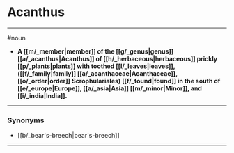 # Acanthus
---
#noun
- **A [[m/_member|member]] of the [[g/_genus|genus]] [[a/_acanthus|Acanthus]] of [[h/_herbaceous|herbaceous]] prickly [[p/_plants|plants]] with toothed [[l/_leaves|leaves]], ([[f/_family|family]] [[a/_acanthaceae|Acanthaceae]], [[o/_order|order]] Scrophulariales) [[f/_found|found]] in the south of [[e/_europe|Europe]], [[a/_asia|Asia]] [[m/_minor|Minor]], and [[i/_india|India]].**
---
### Synonyms
- [[b/_bear's-breech|bear's-breech]]
---
